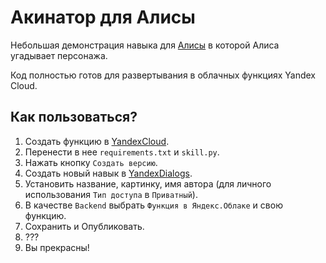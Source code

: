# Акинатор для Алисы

Небольшая демонстрация навыка для [Алисы](https://yandex.ru/alice) в которой Алиса угадывает персонажа.

Код полностью готов для развертывания в облачных функциях Yandex Cloud.

## Как пользоваться?

1. Создать функцию в [YandexCloud](https://console.cloud.yandex.ru/).
2. Перенести в нее `requirements.txt` и `skill.py`.
3. Нажать кнопку `Создать версию`.
4. Создать новый навык в [YandexDialogs](https://dialogs.yandex.ru/developer).
5. Установить название, картинку, имя автора (для личного использования `Тип доступа` в `Приватный`).
6. В качестве `Backend` выбрать `Функция в Яндекс.Облаке` и свою функцию.
7. Сохранить и Опубликовать.
8. ???
9. Вы прекрасны!
